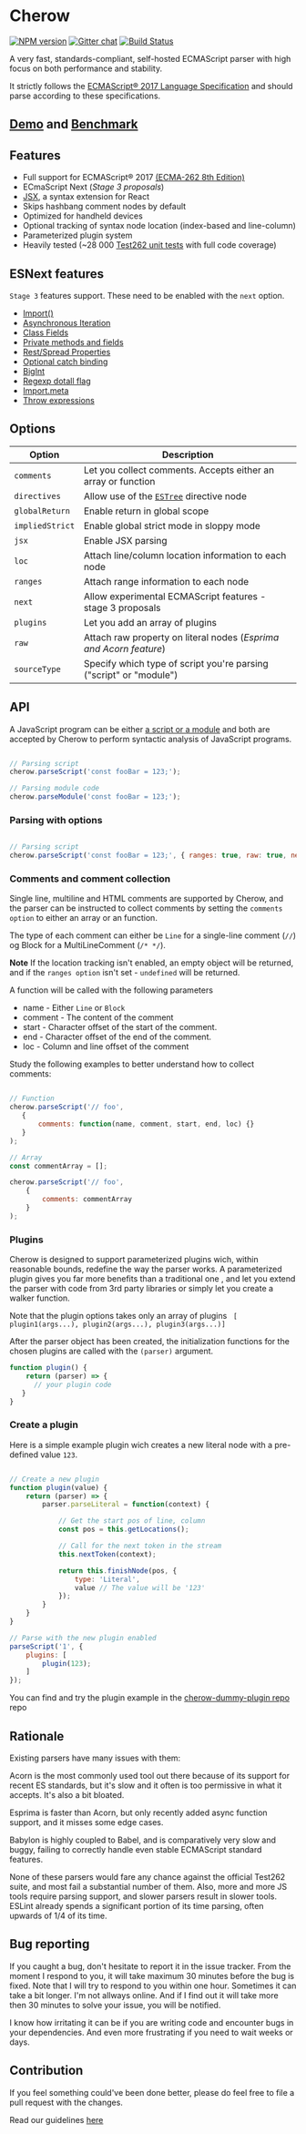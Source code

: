 # Cherow

[![NPM version](https://img.shields.io/npm/v/cherow.svg)](https://www.npmjs.com/package/cherow)
[![Gitter chat](https://badges.gitter.im/gitterHQ/gitter.png)](https://gitter.im/cherow/cherow)
[![Build Status](https://travis-ci.org/cherow/cherow.svg?branch=master)](https://travis-ci.org/cherow/cherow)

A very fast, standards-compliant, self-hosted ECMAScript parser with high focus on both performance and stability.

It strictly follows the [ECMAScript® 2017 Language Specification](http://www.ecma-international.org/publications/standards/Ecma-262.htm) and should parse according to these specifications.

## [Demo](https://cherow.github.io/cherow/) and [Benchmark](https://cherow.github.io/cherow/performance/)

## Features

- Full support for ECMAScript® 2017 [(ECMA-262 8th Edition)](http://www.ecma-international.org/publications/standards/Ecma-262.htm)
- ECmaScript Next (*Stage 3 proposals*)
- [JSX](https://facebook.github.io/react/docs/jsx-in-depth.html), a syntax extension for React
- Skips hashbang comment nodes by default
- Optimized for handheld devices
- Optional tracking of syntax node location (index-based and line-column)
- Parameterized plugin system
- Heavily tested (~28 000 [Test262 unit tests](https://github.com/tc39/test262) with full code coverage)

## ESNext features

`Stage 3` features support. These need to be enabled with the `next` option. 

- [Import()](https://github.com/tc39/proposal-dynamic-import)
- [Asynchronous Iteration](https://github.com/tc39/proposal-async-iteration)
- [Class Fields](https://github.com/tc39/proposal-class-fields)
- [Private methods and fields](https://github.com/tc39/proposal-private-methods)
- [Rest/Spread Properties](https://github.com/tc39/proposal-object-rest-spread)
- [Optional catch binding](https://github.com/tc39/proposal-optional-catch-binding)
- [BigInt](https://github.com/tc39/proposal-bigint)
- [Regexp dotall flag](https://github.com/tc39/proposal-regexp-dotall-flag)
- [Import.meta](https://github.com/tc39/proposal-import-meta)
- [Throw expressions](https://github.com/tc39/proposal-throw-expressions)

## Options


| Option        | Description |
| ----------- | ------------------------------------------------------------ |
| `comments`        | Let you collect comments. Accepts either an array or function  |
| `directives`      | Allow use of the [`ESTree`](https://github.com/estree/estree/blob/1da8e603237144f44710360f8feb7a9977e905e0/es5.md#directive) directive node |
| `globalReturn`    | Enable return in global scope     |
| `impliedStrict`   | Enable global strict mode in sloppy mode |
| `jsx`             | Enable JSX parsing   |
| `loc      `       | Attach line/column location information to each node |
| `ranges`          | Attach range information to each node |
| `next`            | Allow experimental ECMAScript features - stage 3 proposals |
| `plugins`         | Let you add an array of plugins    |
| `raw`             | Attach raw property on literal nodes (*Esprima and Acorn feature*)     |
| `sourceType`      | Specify which type of script you're parsing ("script" or "module") |
## API

A JavaScript program can be either [a script or a module](http://www.ecma-international.org/ecma-262/8.0/index.html#sec-ecmascript-language-scripts-and-modules) and
both are accepted by Cherow to perform syntactic analysis of JavaScript programs.

```js

// Parsing script
cherow.parseScript('const fooBar = 123;');

// Parsing module code
cherow.parseModule('const fooBar = 123;');

```

### Parsing with options

```js

// Parsing script
cherow.parseScript('const fooBar = 123;', { ranges: true, raw: true, next: true});

```

### Comments and comment collection

Single line, multiline and HTML comments are supported by Cherow, and the parser can be instructed to collect comments by setting the `comments option` to either an array or an function.

The type of each comment can either be `Line` for a single-line comment (`//`) og Block for a MultiLineComment (`/* */`).

**Note** If the location tracking isn't enabled, an empty object will be returned, and if the `ranges option` isn't set - `undefined` will be returned.

A function will be called with the following parameters

- name - Either `Line` or `Block`
- comment - The content of the comment
- start - Character offset of the start of the comment.
- end - Character offset of the end of the comment.
- loc   - Column and line offset of the comment

Study the following examples to better understand how to collect comments:

```js

// Function
cherow.parseScript('// foo',
   {
       comments: function(name, comment, start, end, loc) {}
   }
);

// Array
const commentArray = [];

cherow.parseScript('// foo',
    {
        comments: commentArray
    }
);

```
### Plugins

Cherow is designed to support parameterized plugins wich, within reasonable bounds, redefine the way the parser works. A  parameterized plugin gives 
you far more benefits than a traditional one , and let you extend the parser with code from 3rd party libraries or 
simply let you create a walker function.

Note that the plugin options takes only an array of plugins ` [ plugin1(args...), plugin2(args...), plugin3(args...)]`

After the parser object has been created, the initialization functions for the chosen plugins are called with the `(parser)` argument. 

```js
function plugin() {
    return (parser) => {
      // your plugin code
   }
}
```
###  Create a plugin

Here is a simple example plugin wich creates a new literal node with a pre-defined value `123`.

```js

// Create a new plugin
function plugin(value) {
    return (parser) => {
        parser.parseLiteral = function(context) {

            // Get the start pos of line, column
            const pos = this.getLocations();

            // Call for the next token in the stream
            this.nextToken(context);

            return this.finishNode(pos, {
                type: 'Literal',
                value // The value will be '123'
            });
        }
    }
}

// Parse with the new plugin enabled
parseScript('1', {
    plugins: [
        plugin(123);
    ]
});
```

You can find and try the plugin example in the [cherow-dummy-plugin repo](https://github.com/cherow/cherow-dummy-plugin) repo

## Rationale

Existing parsers have many issues with them:

Acorn is the most commonly used tool out there because of its support for recent ES standards, but it's slow and it often is too permissive in what it accepts. It's also a bit bloated.

Esprima is faster than Acorn, but only recently added async function support, and it misses some edge cases.

Babylon is highly coupled to Babel, and is comparatively very slow and buggy, failing to correctly handle even stable ECMAScript standard features.

None of these parsers would fare any chance against the official Test262 suite, and most fail a substantial number of them. Also, more and more JS tools require parsing support, and slower parsers result in slower tools. ESLint already spends a significant portion of its time parsing, often upwards of 1/4 of its time.


## Bug reporting

If you caught a bug, don't hesitate to report it in the issue tracker. From the moment I respond to you, it will take maximum 30 minutes before the bug is fixed. 
Note that I will try to respond to you within one hour. Sometimes it can take a bit longer. I'm not allways online. And if I find out it 
will take more then 30 minutes to solve your issue, you will be notified. 

I know how irritating it can be if you are writing code and encounter bugs in your dependencies. And even more frustrating if you need to wait weeks or days.

## Contribution

If you feel something could've been done better, please do feel free to file a pull request with the changes.

Read our guidelines [here](CONTRIBUTING.md)

